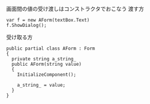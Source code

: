 画面間の値の受け渡しはコンストラクタでおこなう
渡す方
```
var f = new AForm(textBox.Text)
f.ShowDialog();
```

受け取る方
```
public partial class AForm : Form
{
  private string a_string_
  public AForm(string value)
  {
    InitializeComponent();
    
    a_string_ = value;
  }
}
```
